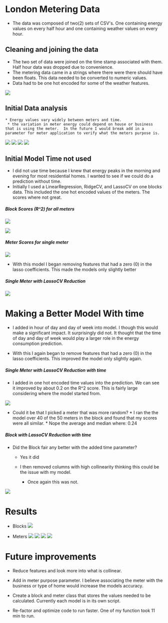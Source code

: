 # London Metering Data
  * The data was composed of two(2) sets of CSV's.  One containing energy values on every half hour and one containing weather values on every hour.  



## Cleaning and joining the data
  *  The two set of data were joined on the time stamp associated with them.  Half hour data was dropped due to convenience.  
  * The metering data came in a strings where there were there should have been floats.  This data needed to be converted to numeric values.
  * Data had to be one hot encoded for some of the weather features.

  ![](images/Scatter_matrix_of_MAC000002.png)

  ## Initial Data analysis
    * Energy values vary widely between meters and time.
     * the variation in meter energy could depend on house or business that is using the meter.  In the future I would break add in a parameter for meter application to verify what the meters purpose is.


  ![](images/Energy_all_meters_by_hr.png)
  ![](images/Energy_6_meters_by_hr.png)
  ![](images/Energy_single_meter_by_hr.png)
  ![](images/AVG_energy_for_all_blocks.png)

## Initial Model Time not used
  * I did not use time because I knew that energy peaks in the morning and evening for most residential homes.  I wanted to see if we could do a prediction without time.
  * Initially I used a LinearRegression, RidgeCV, and LassoCV on one blocks data.  This included the one hot encoded values of the meters. The scores where not great.

##### Block Scores (R^2) for all meters
![](images/Initial_reg_scores.png)

![](images/Initial_model_feats.png)


##### Meter Scores for single meter

![](images/Single_meter_inital_reg.png)

  * With this model I began removing features that had a zero (0) in the lasso coefficients.  This made the models only slightly better

##### Single Meter with LassoCV Reduction
![](images/Single_meter_lasso_cv_reg.png)


# Making a Better Model With time

  * I added in hour of day and day of week into model.  I though this would make a significant impact.  It surprisingly did not. It thought that the time of day and day of week would play a larger role in the energy consumption prediction.    


  *  With this I again began to remove features that had a zero (0) in the lasso coefficients.  This improved the model only slightly again.

##### Single Meter with LassoCV Reduction with time

  * I added in one hot encoded time values into the prediction. We can see it improved by about 0.2 on the R^2 score.  This is fairly large considering where the model started from.

  ![](images/Lasso_reg_with_time.png)

  *  Could it be that I picked a meter that was more random?
    * I ran the the model over 40 of the 50 meters in the block and found that my scores were all similar.
    * Nope the average and median where:  0.24

##### Block with LassoCV Reduction with time
  * Did the Block fair any better with the added time parameter?
    * Yes it did

    * I then removed columns with high collinearity thinking this could be the issue with my model.  
      * Once again this was not.

  ![](images/LAssoCV_corr_removed.png)


# Results
  * Blocks
  ![](images/LassoCV-predicted_vs_actual.png)


  * Meters
  ![](images/LassoCV_meter_Train_set_all_times.png)
  ![](images/LassoCV_meter_Test_set_all_times.png)
  ![](images/OLS_model_results.png)
  ![](images/MeterOLS_plot.png)



# Future improvements
  * Reduce features and look more into what is collinear.  

  * Add in meter purpose parameter. I believe associating the meter with the business or type of home would increase the models accuracy.

  * Create a block and meter class that stores the values needed to be calculated.  Currently each model is in its own script.

  * Re-factor and optimize code to run faster.  One of my function took 11 min to run.
